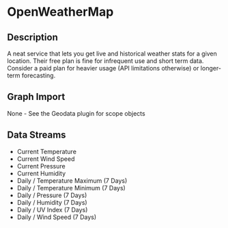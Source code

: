 # OpenWeatherMap

## Description
A neat service that lets you get live and historical weather stats for a given location.
Their free plan is fine for infrequent use and short term data.
Consider a paid plan for heavier usage (API limitations otherwise) or longer-term forecasting.

## Graph Import
None - See the Geodata plugin for scope objects

## Data Streams
 * Current Temperature
 * Current Wind Speed
 * Current Pressure
 * Current Humidity
 * Daily / Temperature Maximum (7 Days)
 * Daily / Temperature Minimum (7 Days)
 * Daily / Pressure (7 Days)
 * Daily / Humidity (7 Days)
 * Daily / UV Index (7 Days)
 * Daily / Wind Speed (7 Days)
